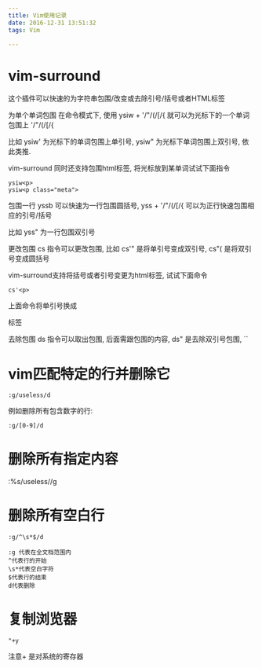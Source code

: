 ```yaml
---
title: Vim使用记录
date: 2016-12-31 13:51:32
tags: Vim

---
```


# vim-surround

这个插件可以快速的为字符串包围/改变或去除引号/括号或者HTML标签

为单个单词包围
在命令模式下, 使用 ysiw + '/"/(/[/{ 就可以为光标下的一个单词包围上 '/"/(/[/{

比如 ysiw' 为光标下的单词包围上单引号, ysiw" 为光标下单词包围上双引号, 依此类推.

vim-surround 同时还支持包围html标签, 将光标放到某单词试试下面指令

```
ysiw<p>
ysiw<p class="meta">
```
包围一行
yssb 可以快速为一行包围圆括号, yss + '/"/(/[/{ 可以为正行快速包围相应的引号/括号

比如 yss" 为一行包围双引号

更改包围
cs 指令可以更改包围, 比如 cs'" 是将单引号变成双引号, cs"( 是将双引号变成圆括号

vim-surround支持将括号或者引号变更为html标签, 试试下面命令

```
cs'<p>
```

上面命令将单引号换成 <p> 标签

去除包围
ds 指令可以取出包围, 后面需跟包围的内容, ds" 是去除双引号包围, ``

# vim匹配特定的行并删除它

```
:g/useless/d
```

例如删除所有包含数字的行:

```
:g/[0-9]/d
```

# 删除所有指定内容

:%s/useless//g

# 删除所有空白行

```
:g/^\s*$/d

:g 代表在全文档范围内
^代表行的开始
\s*代表空白字符
$代表行的结束
d代表删除
```

# 复制浏览器

```
"+y
```
注意+ 是对系统的寄存器

